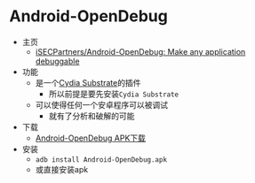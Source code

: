 # Android-OpenDebug

* 主页
  * [iSECPartners/Android-OpenDebug: Make any application debuggable](https://github.com/iSECPartners/Android-OpenDebug)
* 功能
  * 是一个[Cydia Substrate](http://book.crifan.com/books/android_app_security_crack/website/android_crack_tool/other_related_tool/android_hook_framework/cydia_substrate.html)的插件
    * 所以前提是要先安装`Cydia Substrate`
  * 可以使得任何一个安卓程序可以被调试
    * 就有了分析和破解的可能
* 下载
  * [Android-OpenDebug APK下载](https://github.com/iSECPartners/Android-OpenDebug/releases)
* 安装
  * `adb install Android-OpenDebug.apk`
  * 或直接安装apk